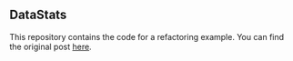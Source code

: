 ## DataStats

This repository contains the code for a refactoring example. You can find the original post [here](http://blog.thedigitalcatonline.com/blog/2017/07/21/refactoring-with-test-in-python-a-practical-example/).

